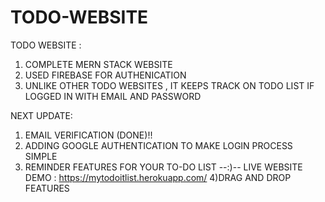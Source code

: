 # TODO-WEBSITE
TODO WEBSITE : 
1) COMPLETE MERN STACK WEBSITE 
2) USED FIREBASE FOR AUTHENICATION
3) UNLIKE OTHER TODO WEBSITES , IT KEEPS TRACK ON TODO LIST IF LOGGED IN WITH EMAIL AND PASSWORD

NEXT UPDATE:
1) EMAIL VERIFICATION   (DONE)!!
2) ADDING GOOGLE AUTHENTICATION TO MAKE LOGIN PROCESS SIMPLE 
3) REMINDER FEATURES FOR YOUR TO-DO LIST
           --:)--
LIVE WEBSITE DEMO : 
https://mytodoitlist.herokuapp.com/
4)DRAG AND DROP FEATURES 
